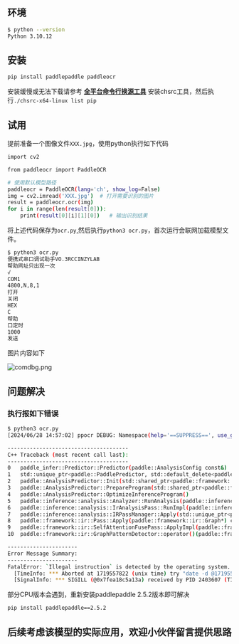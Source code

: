 ## 环境

```bash
$ python --version
Python 3.10.12
```

## 安装

```bash
pip install paddlepaddle paddleocr
```

安装缓慢或无法下载请参考 [**全平台命令行换源工具**](https://www.cinzy.com/post/quan-ping-tai-ming-ling-xing-huan-yuan-gong-ju.html) 安装chsrc工具，然后执行`./chsrc-x64-linux list pip`

## 试用

提前准备一个图像文件`XXX.jpg`，使用python执行如下代码

```bash
import cv2

from paddleocr import PaddleOCR

# 使用默认模型路径
paddleocr = PaddleOCR(lang='ch', show_log=False)
img = cv2.imread('XXX.jpg')  # 打开需要识别的图片
result = paddleocr.ocr(img)
for i in range(len(result[0])):
    print(result[0][i][1][0])   # 输出识别结果
```

将上述代码保存为`ocr.py`,然后执行`python3 ocr.py`，首次运行会联网加载模型文件。

```bash
$ python3 ocr.py
便携式串口调试助手VO.3RCCINZYLAB
帮助网址只出现一次
√
COM1
4800,N,8,1
打开
关闭
HEX
C
帮助
口定时
1000
发送
```

图片内容如下

![comdbg.png](https://cinzy.github.io/picx-images-hosting/comdbg.2dokfi2dgq.webp)

## 问题解决

### 执行报如下错误

```bash
$ python3 ocr.py
[2024/06/28 14:57:02] ppocr DEBUG: Namespace(help='==SUPPRESS==', use_gpu=False, use_xpu=False, use_npu=Fal)

--------------------------------------
C++ Traceback (most recent call last):
--------------------------------------
0   paddle_infer::Predictor::Predictor(paddle::AnalysisConfig const&)
1   std::unique_ptr<paddle::PaddlePredictor, std::default_delete<paddle::PaddlePredictor> > paddle::CreateP)
2   paddle::AnalysisPredictor::Init(std::shared_ptr<paddle::framework::Scope> const&, std::shared_ptr<paddl)
3   paddle::AnalysisPredictor::PrepareProgram(std::shared_ptr<paddle::framework::ProgramDesc> const&)
4   paddle::AnalysisPredictor::OptimizeInferenceProgram()
5   paddle::inference::analysis::Analyzer::RunAnalysis(paddle::inference::analysis::Argument*)
6   paddle::inference::analysis::IrAnalysisPass::RunImpl(paddle::inference::analysis::Argument*)
7   paddle::inference::analysis::IRPassManager::Apply(std::unique_ptr<paddle::framework::ir::Graph, std::de)
8   paddle::framework::ir::Pass::Apply(paddle::framework::ir::Graph*) const
9   paddle::framework::ir::SelfAttentionFusePass::ApplyImpl(paddle::framework::ir::Graph*) const
10  paddle::framework::ir::GraphPatternDetector::operator()(paddle::framework::ir::Graph*, std::function<vo)

----------------------
Error Message Summary:
----------------------
FatalError: `Illegal instruction` is detected by the operating system.
  [TimeInfo: *** Aborted at 1719557822 (unix time) try "date -d @1719557822" if you are using GNU date ***]
  [SignalInfo: *** SIGILL (@0x7fea18c5a13a) received by PID 2403607 (TID 0x7fea4047e000) from PID 415605050]
```

部分CPU版本会遇到，重新安装paddlepaddle 2.5.2版本即可解决

```bash
pip install paddlepaddle==2.5.2
```

## 后续考虑该模型的实际应用，欢迎小伙伴留言提供思路